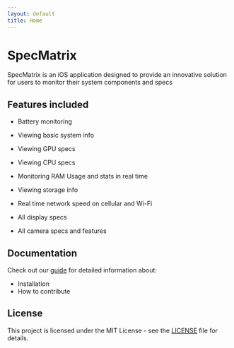 ```yaml
---
layout: default
title: Home
---
```


# SpecMatrix

SpecMatrix is an iOS application designed
to provide an innovative solution for users
to monitor their system components and
specs

## Features included

- Battery monitoring

- Viewing basic system info

- Viewing GPU specs

- Viewing CPU specs

- Monitoring RAM Usage and stats in real time

- Viewing storage info

- Real time network speed on cellular and Wi-Fi

- All display specs

- All camera specs and features

## Documentation

Check out our [guide](/guide) for detailed information about:
- Installation
- How to contribute

## License

This project is licensed under the MIT License - see the [LICENSE](https://github.com/Belligerently/SpecMatrix/blob/main/LICENSE) file for details.